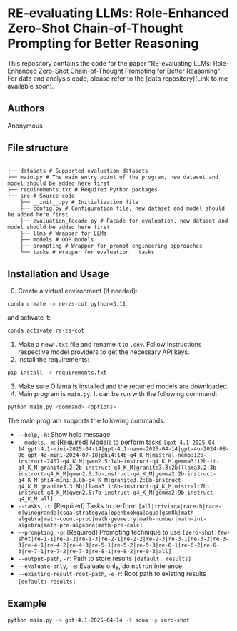 # RE-evaluating LLMs: Role-Enhanced Zero-Shot Chain-of-Thought Prompting for Better Reasoning

This repository contains the code for the paper "RE-evaluating LLMs: Role-Enhanced Zero-Shot Chain-of-Thought Prompting for Better Reasoning".
For data and analysis code, please refer to the [data repository](Link to me available soon).

## Authors
Anonymous



## File structure
```

├── datasets # Supported evaluation datasets
├── main.py # The main entry point of the program, new dataset and model should be added here first
├── requirements.txt # Required Python packages
└── src # Source code
    ├── __init__.py # Initialization file
    ├── config.py # Configuration file, new dataset and model should be added here first
    ├── evaluation_facade.py # Facade for evaluation, new dataset and model should be added here first
    ├── llms # Wrapper for LLMs
    ├── models # OOP models
    ├── prompting # Wrapper for prompt engineering approaches
    └── tasks # Wrapper for evaluation   tasks
```

## Installation and Usage
0. Create a virtual environment (if needed):
```bash
conda create -n re-zs-cot python=3.11
```
and activate it:
```bash
conda activate re-zs-cot
```
1. Make a new `.txt` file and rename it to `.env`. Follow instructions respective model providers to get the necessary API keys.
2. Install the requirements:
```bash
pip install -r requirements.txt
```
3. Make sure Ollama is installed and the requried models are downloaded.
4. Main program is `main.py`. It can be run with the following command:
```bash
python main.py <command> <options>
```
The main program supports the following commands:
- `--help`, `-h`: Show help message
- `--models`, `-m`: [Required] Models to perform tasks `[gpt-4.1-2025-04-14|gpt-4.1-mini-2025-04-14|gpt-4.1-nano-2025-04-14|gpt-4o-2024-08-06|gpt-4o-mini-2024-07-18|phi4:14b-q4_K_M|mistral-nemo:12b-instruct-2407-q4_K_M|qwen2.5:14b-instruct-q4_K_M|gemma3:12b-it-q4_K_M|granite3.2:2b-instruct-q4_K_M|granite3.3:2b|llama3.2:3b-instruct-q4_K_M|qwen2.5:3b-instruct-q4_K_M|gemma2:2b-instruct-q4_K_M|phi4-mini:3.8b-q4_K_M|granite3.2:8b-instruct-q4_K_M|granite3.3:8b|llama3.1:8b-instruct-q4_K_M|mistral:7b-instruct-q4_K_M|qwen2.5:7b-instruct-q4_K_M|gemma2:9b-instruct-q4_K_M|all]`
- `--tasks`, `-t`: [Required] Tasks to perform `[all|triviaqa|race-h|race-m|winogrande|csqa|strategyqa|openbookqa|aqua|gsm8k|math-algebra|math-count-prob|math-geometry|math-number|math-int-algebra|math-pre-algebra|math-pre-calc]`
- `--prompting`, `-p`: [Required] Prompting technique to use `[zero-shot|few-shot|re-1-1|re-1-2|re-1-3|re-2-1|re-2-2|re-2-3|re-3-1|re-3-2|re-3-3|re-4-1|re-4-2|re-4-3|re-5-1|re-5-2|re-5-3|re-6-1|re-6-2|re-6-3|re-7-1|re-7-2|re-7-3|re-8-1|re-8-2|re-8-3|all]`
- `--output-path`, `-r`: Path to store results `[default: results]`
- `--evaluate-only`, `-e`: Evaluate only, do not run inference
- `--existing-result-root-path`, `-e-r`: Root path to existing results `[default:
                                  results]`

## Example
```bash
python main.py -m gpt-4.1-2025-04-14 -t aqua -p zero-shot
```
